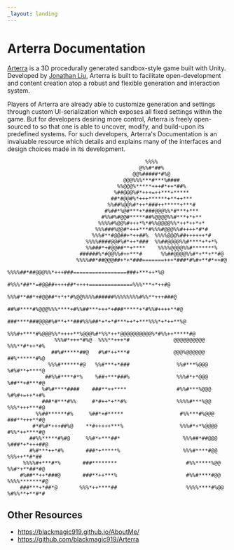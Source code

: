 ```yaml
---
_layout: landing
---
```


# Arterra Documentation

[Arterra](https://github.com/blackmagic919/Arterra) is a 3D procedurally generated sandbox-style game built with Unity. Developed by [Jonathan Liu](https://github.com/blackmagic919), Arterra is built to facilitate open-development and content creation atop a robust and flexible generation and interaction system. 

Players of Arterra are already able to customize generation and settings through custom UI-serialization which exposes all fixed settings within the game. But for developers desiring more control, Arterra is freely open-sourced to so that one is able to uncover, modify, and build-upon its predefined systems. For such developers, Arterra's Documentation is an invaluable resource which details and explains many of the interfaces and design choices made in its development.
      
                                                                                                                                
                                                                                                    
                                                                                                    
                                                %%%%                                                
                                              @%%#*##%                                              
                                            @@%#####*#%@                                            
                                         @@@%%%***#***%####                                         
                                       %%@@@%*****+++#*++*##%                                       
                                      %##@@@%#*+++=++***+*****                                      
                                     ##*#@@#%*+++******+**++***                                     
                                    %%##%@@%#*++*###++*****+***#                                    
                                   #%##*%@#***+*###@@@%%*#***+***                                   
                                  #%%#%#@@#*****##%@@@@%%#***+*+**                                  
                                 %%%%#%@@%#+++*%*#%%@@@@%%*++*++*+*                                 
                                %%%###%@@#*+++***#%%%#@@@%%#++++*#*#                                
                               %%%#**#@@##+*++##%  %%%%@@@%##++++++*#                               
                             %%%%####@@#%#*++*###  %%##@@@@%%#****+*+*%                             
                             %%###*+#@@##**+****    %%%%@@@@%%#*******%                             
                           ######%*#@@%%#++***#      %%##@@@@%%#*+**+**#@                           
                          %%%%##*##@@@##+*+*###=======+++*###*#%#+**#*++#@                          
                         %%%%##*##@@@%%*+++###=================###+***++*%@                         
                        #%%%*##**=#@@##++++##*++++==============%%%***+*++#@                        
                       %%%#**##*+#@@##*+*+*#%@@%%%%######%%%%%%%%#%%**+++###@                       
                      ##%#****#%@@@%%%****+#%%##***+++*+###*****+*#%%#++++**#@                      
                      ###****###@@@#%#**+**###%%%##*+*+*#***++*+***%%%*+*++**%@                     
                    %%%#+****#%@@@%%*++++**%@@@%#*%%*++*@@@@@@@@@@%*#%%++*****#@                    
                   %%%#*+++*#%@  %%%**+++*#              @@@@@@@@@@  %%%**#*++*#%                   
                  ##%#*****##@   #%#*++***#              @@@%@@@@@@   ##%******#%@                  
                 %%%#******#@   %%#***+*###               %%#***%@@@   %#%#**+****@                 
                ##%%#****#*%    %##+***###%               %%%#*+*@@@    %##**+#***#@                
               %#%#****####    ###**++****                #%%#***%@@@    %#%#+=++*+#%               
               ###*#***#%%     #*#++*+**#%                %%%%#***%@@     %%%*+++***#@              
             %%##******#%     %##*+#*****                  #%%***#%@@@     ###**+++**#@             
            #*#%#*+++##%@    **#+++++***%                  %%%#*+*%@@@@     #%%*++****#@            
           ##%%*****#%#@     %%#*+***##*                    %%%##*##@@@     %###*+*+++##@           
           #%#***++*#%       ###*+*****%                    %%%#****#@@       %%%++**#*##           
         %%%%#+***#*%       ###********                      #%%*****%@@       %%#*+**##*#@         
        #%##**++*###@       ###**++***%                      #%%#****#@@       %%%%*******#@        
        ###***+*##*@       %%%*++****##                      %%%%****#%@@       %#%%**+**#*#        
                                                                                                    
                                                                                                                                                                            
                                                                                                    
                                                                                                 
                                                                                                   
## Other Resources

- https://blackmagic919.github.io/AboutMe/
- https://github.com/blackmagic919/Arterra
